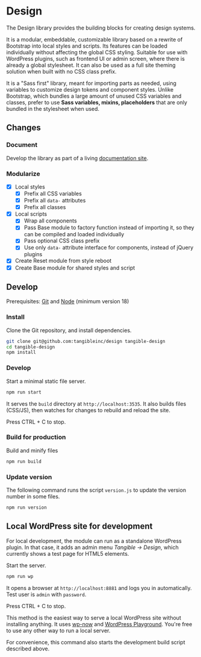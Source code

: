 # Design

The Design library provides the building blocks for creating design systems.

It is a modular, embeddable, customizable library based on a rewrite of Bootstrap into local styles and scripts. Its features can be loaded individually without affecting the global CSS styling. Suitable for use with WordPress plugins, such as frontend UI or admin screen, where there is already a global stylesheet. It can also be used as a full site theming solution when built with no CSS class prefix.

It is a "Sass first" library, meant for importing parts as needed, using variables to customize design tokens and component styles. Unlike Bootstrap, which bundles a large amount of unused CSS variables and classes, prefer to use **Sass variables, mixins, placeholders** that are only bundled in the stylesheet when used.

## Changes

### Document

Develop the library as part of a living [documentation site](https://tangibleinc.github.io/design).

### Modularize

- [x] Local styles
  - [x] Prefix all CSS variables
  - [x] Prefix all `data-` attributes
  - [x] Prefix all classes
- [x] Local scripts
  - [x] Wrap all components
  - [x] Pass Base module to factory function instead of importing it, so they can be compiled and loaded individually
  - [x] Pass optional CSS class prefix
  - [x] Use only `data-` attribute interface for components, instead of jQuery plugins
- [x] Create Reset module from style reboot
- [x] Create Base module for shared styles and script

## Develop

Prerequisites: [Git](https://git-scm.com/) and [Node](https://nodejs.org/en/) (minimum version 18)

### Install

Clone the Git repository, and install dependencies.

```sh
git clone git@github.com:tangibleinc/design tangible-design
cd tangible-design
npm install
```

### Develop

Start a minimal static file server.

```sh
npm run start
```

It serves the `build` directory at `http://localhost:3535`. It also builds files (CSS/JS), then watches for changes to rebuild and reload the site.

Press CTRL + C to stop.

### Build for production

Build and minify files

```sh
npm run build
```

### Update version

The following command runs the script `version.js` to update the version number in some files.

```sh
npm run version
```

## Local WordPress site for development

For local development, the module can run as a standalone WordPress plugin. In that case, it adds an admin menu *Tangible -&gt; Design*, which currently shows a test page for HTML5 elements.

Start the server.

```sh
npm run wp
```

It opens a browser at `http://localhost:8881` and logs you in automatically. Test user is `admin` with `password`.

Press CTRL + C to stop.

This method is the easiest way to serve a local WordPress site without installing anything. It uses [wp-now](https://github.com/WordPress/playground-tools/tree/trunk/packages/wp-now) and [WordPress Playground](https://wordpress.org/playground/). You're free to use any other way to run a local server.

For convenience, this command also starts the development build script described above.
